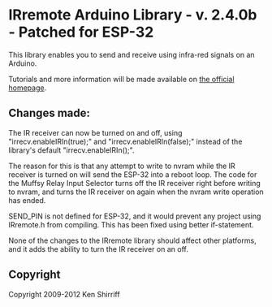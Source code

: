 # IRremote Arduino Library - v. 2.4.0b - Patched for ESP-32

This library enables you to send and receive using infra-red signals on an Arduino.

Tutorials and more information will be made available on [the official homepage](http://z3t0.github.io/Arduino-IRremote/).

## Changes made:
The IR receiver can now be turned on and off, using "irrecv.enableIRIn(true);" and "irrecv.enableIRIn(false);" instead of the library's default "irrecv.enableIRIn();".

The reason for this is that any attempt to write to nvram while the IR receiver is turned on will send the ESP-32 into a reboot loop. The code for the Muffsy Relay Input Selector turns off the IR receiver right before writing to nvram, and turns the IR receiver on again when the nvram write operation has ended.

SEND_PIN is not defined for ESP-32, and it would prevent any project using IRremote.h from compiling. This has been fixed using better if-statement.

None of the changes to the IRremote library should affect other platforms, and it adds the ability to turn the IR receiver on an off.

## Copyright
Copyright 2009-2012 Ken Shirriff
